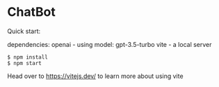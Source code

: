 # ChatBot

Quick start:

dependencies: openai - using model: gpt-3.5-turbo
vite - a local server

```
$ npm install
$ npm start
```

Head over to https://vitejs.dev/ to learn more about using vite
